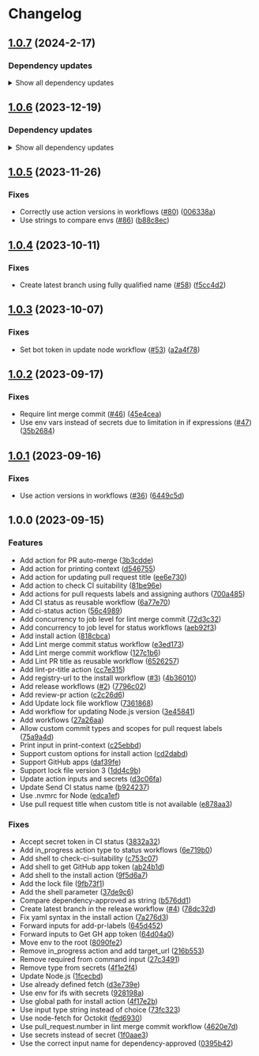 # Changelog

## [1.0.7](https://github.com/cluenar/actions/compare/v1.0.6...v1.0.7) (2024-2-17)

### Dependency updates

<details>
<summary>Show all dependency updates</summary>

- **actions:** Bump actions/setup-node from 4.0.1 to 4.0.2 ([#112](https://github.com/cluenar/actions/issues/112)) ([07e6683](https://github.com/cluenar/actions/commit/07e66836a004fbeab77edbc43d976105e097da2a))
- **actions:** Bump actions/setup-node from 4.0.1 to 4.0.2 in /install ([#113](https://github.com/cluenar/actions/issues/113)) ([13e1bc7](https://github.com/cluenar/actions/commit/13e1bc7a9cdf24129df985354f4106978ad6e591))

</details>

## [1.0.6](https://github.com/cluenar/actions/compare/v1.0.5...v1.0.6) (2023-12-19)

### Dependency updates

<details>
<summary>Show all dependency updates</summary>

- **actions:** Bump actions/setup-node from 4.0.0 to 4.0.1 ([#97](https://github.com/cluenar/actions/issues/97)) ([44d242d](https://github.com/cluenar/actions/commit/44d242d7f7d5d5364e0f8ded73b541f5e57e1ad8))
- **actions:** Bump actions/setup-node from 4.0.0 to 4.0.1 in /install ([#98](https://github.com/cluenar/actions/issues/98)) ([862f472](https://github.com/cluenar/actions/commit/862f472fbbc81ca7ceb01ff643121548d8ea3751))

</details>

## [1.0.5](https://github.com/cluenar/actions/compare/v1.0.4...v1.0.5) (2023-11-26)

### Fixes

- Correctly use action versions in workflows ([#80](https://github.com/cluenar/actions/issues/80)) ([006338a](https://github.com/cluenar/actions/commit/006338a0dc83c927d5da45f04dec38c5bc73eb89))
- Use strings to compare envs ([#86](https://github.com/cluenar/actions/issues/86)) ([b88c8ec](https://github.com/cluenar/actions/commit/b88c8ec188b72242367e10badd5aaaebea6fd794))

## [1.0.4](https://github.com/cluenar/actions/compare/v1.0.3...v1.0.4) (2023-10-11)

### Fixes

- Create latest branch using fully qualified name ([#58](https://github.com/cluenar/actions/issues/58)) ([f5cc4d2](https://github.com/cluenar/actions/commit/f5cc4d208baf6f515db35ac76f4c4cf0dc83102e))

## [1.0.3](https://github.com/cluenar/actions/compare/v1.0.2...v1.0.3) (2023-10-07)

### Fixes

- Set bot token in update node workflow ([#53](https://github.com/cluenar/actions/issues/53)) ([a2a4f78](https://github.com/cluenar/actions/commit/a2a4f7883104d244c09b520eb28a0997fa08bea6))

## [1.0.2](https://github.com/cluenar/actions/compare/v1.0.1...v1.0.2) (2023-09-17)

### Fixes

- Require lint merge commit ([#46](https://github.com/cluenar/actions/issues/46)) ([45e4cea](https://github.com/cluenar/actions/commit/45e4cea37ce5afa0419c2d33051e2636067a805e))
- Use env vars instead of secrets due to limitation in if expressions ([#47](https://github.com/cluenar/actions/issues/47)) ([35b2684](https://github.com/cluenar/actions/commit/35b2684600540ae252b6635134cd89666a8bf90a))

## [1.0.1](https://github.com/cluenar/actions/compare/v1.0.0...v1.0.1) (2023-09-16)

### Fixes

- Use action versions in workflows ([#36](https://github.com/cluenar/actions/issues/36)) ([6449c5d](https://github.com/cluenar/actions/commit/6449c5d16ad47cdeaa85eb76f6827bc46b0de57e))

## 1.0.0 (2023-09-15)

### Features

- Add action for PR auto-merge ([3b3cdde](https://github.com/cluenar/actions/commit/3b3cddeb414e02f8b27433faa12af08839344711))
- Add action for printing context ([d546755](https://github.com/cluenar/actions/commit/d5467553b215b1de8f600449b9ab78c3fcd6d74d))
- Add action for updating pull request title ([ee6e730](https://github.com/cluenar/actions/commit/ee6e7308e387a5a4c44583172573394791bdd555))
- Add action to check CI suitability ([81be96e](https://github.com/cluenar/actions/commit/81be96e5c09670feb6bc34a72bb756624836a18e))
- Add actions for pull requests labels and assigning authors ([700a485](https://github.com/cluenar/actions/commit/700a485623600a914e2af4120e2c26d4b51280be))
- Add CI status as reusable workflow ([6a77e70](https://github.com/cluenar/actions/commit/6a77e70f21af7a285459bb5ed7d08fa0a18a2297))
- Add ci-status action ([56c4989](https://github.com/cluenar/actions/commit/56c4989ef323cb058c1aba1385ed455714478888))
- Add concurrency to job level for lint merge commit ([72d3c32](https://github.com/cluenar/actions/commit/72d3c32dd6762ec1a516f5404f55558e56e09ec9))
- Add concurrency to job level for status workflows ([aeb92f3](https://github.com/cluenar/actions/commit/aeb92f317c62a48a1cee1b98356edce857ca7e3a))
- Add install action ([818cbca](https://github.com/cluenar/actions/commit/818cbca840854424f550e66317db11e55feed2c0))
- Add Lint merge commit status workflow ([e3ed173](https://github.com/cluenar/actions/commit/e3ed173a5fe34c1ede6891986888e127c0dba224))
- Add Lint merge commit workflow ([127c1b6](https://github.com/cluenar/actions/commit/127c1b685f95c7a13f5e6292a298d2dfebbb5beb))
- Add Lint PR title as reusable workflow ([6526257](https://github.com/cluenar/actions/commit/6526257c973ae4e19236b7c59cf0ee0052a1b7c4))
- Add lint-pr-title action ([cc7e315](https://github.com/cluenar/actions/commit/cc7e3159126420c695e44ca583d2318af14d5f6b))
- Add registry-url to the install workflow ([#3](https://github.com/cluenar/actions/issues/3)) ([4b36010](https://github.com/cluenar/actions/commit/4b3601027c17eccf2c99f2887b495ed04eb24ccd))
- Add release workflows ([#2](https://github.com/cluenar/actions/issues/2)) ([7796c02](https://github.com/cluenar/actions/commit/7796c024d80f74d4965322e6ec45944af6f84cc5))
- Add review-pr action ([c2c26d6](https://github.com/cluenar/actions/commit/c2c26d676d367ad7d2de46e376c41f20429e5953))
- Add Update lock file workflow ([7361868](https://github.com/cluenar/actions/commit/7361868de9ced7aabfba2477192d603e924f9771))
- Add workflow for updating Node.js version ([3e45841](https://github.com/cluenar/actions/commit/3e45841931ba1676c2499c2ff974e4ebf58a8568))
- Add workflows ([27a26aa](https://github.com/cluenar/actions/commit/27a26aa8add1893908d126cb9e042f25ed7839a0))
- Allow custom commit types and scopes for pull request labels ([75a9a4d](https://github.com/cluenar/actions/commit/75a9a4d83626a8c39291107ba7dce6523564388b))
- Print input in print-context ([c25ebbd](https://github.com/cluenar/actions/commit/c25ebbd5d0bd3d910cc32a91b95b069a24aa12e2))
- Support custom options for install action ([cd2dabd](https://github.com/cluenar/actions/commit/cd2dabdc8afc2490a8175edb39d82de5522a5dcf))
- Support GitHub apps ([daf39fe](https://github.com/cluenar/actions/commit/daf39fe684fa3f6c2baf7027686856e5c260ebbf))
- Support lock file version 3 ([1dd4c9b](https://github.com/cluenar/actions/commit/1dd4c9b2954e035ae99de1b471609ece26062b97))
- Update action inputs and secrets ([d3c06fa](https://github.com/cluenar/actions/commit/d3c06fa2d8cda0a395d882a68d7629b5725c4a98))
- Update Send CI status name ([b924237](https://github.com/cluenar/actions/commit/b9242378648a53795b1b53ada9a4ac146dff4d2b))
- Use .nvmrc for Node ([edca1ef](https://github.com/cluenar/actions/commit/edca1efbfe8ff77406377bf1d1a074f648afe67d))
- Use pull request title when custom title is not available ([e878aa3](https://github.com/cluenar/actions/commit/e878aa320f8e652a14eb1188e75b03b600868107))

### Fixes

- Accept secret token in CI status ([3832a32](https://github.com/cluenar/actions/commit/3832a32a7407de4d93446a027797921369f5ba4c))
- Add in_progress action type to status workflows ([6e719b0](https://github.com/cluenar/actions/commit/6e719b065935e6970d659ee1fc0ee6a8f69ac82a))
- Add shell to check-ci-suitability ([c753c07](https://github.com/cluenar/actions/commit/c753c07ffa4ec206b840c0149b928eec167e2ebf))
- Add shell to get GitHub app token ([ab24b1d](https://github.com/cluenar/actions/commit/ab24b1dea4211e80f9a6d00d040a6029965c0965))
- Add shell to the install action ([9f5d6a7](https://github.com/cluenar/actions/commit/9f5d6a78a7db169eaf5995c8c7d3a26ec0f6bd51))
- Add the lock file ([9fb73f1](https://github.com/cluenar/actions/commit/9fb73f141641fa7604b121eb08b2fc7581c6c7c1))
- Add the shell parameter ([37de9c6](https://github.com/cluenar/actions/commit/37de9c611a48fa25ea5e9088d24f0f3391ef4805))
- Compare dependency-approved as string ([b576dd1](https://github.com/cluenar/actions/commit/b576dd1a6c9949ef78b28f3c4b111573ad64e902))
- Create latest branch in the release workflow ([#4](https://github.com/cluenar/actions/issues/4)) ([78dc32d](https://github.com/cluenar/actions/commit/78dc32d3af0928259abd19f9147dd2082dfb9bbf))
- Fix yaml syntax in the install action ([7a276d3](https://github.com/cluenar/actions/commit/7a276d3f068f8ffb8ba46896e70203eab9e403fd))
- Forward inputs for add-pr-labels ([645d452](https://github.com/cluenar/actions/commit/645d452becfa439cc90437d2036495fb9a188f1d))
- Forward inputs to Get GH app token ([64d04a0](https://github.com/cluenar/actions/commit/64d04a0d0626bed9fc2398c1eae999fda66bce52))
- Move env to the root ([8090fe2](https://github.com/cluenar/actions/commit/8090fe29c7393154d7b2aa42916e96a6c2f69f72))
- Remove in_progress action and add target_url ([216b553](https://github.com/cluenar/actions/commit/216b5536eefb013d2ca5fd0335de15b4e6f9a20f))
- Remove required from command input ([27c3491](https://github.com/cluenar/actions/commit/27c3491a9aacdc14a9078ad3eb80960e0b7f8a52))
- Remove type from secrets ([4f1e2f4](https://github.com/cluenar/actions/commit/4f1e2f497863531bc4fab8c0a492905de589e410))
- Update Node.js ([1fcecbd](https://github.com/cluenar/actions/commit/1fcecbd2a1a4c4d5f4c20d034dc56e31e52a3518))
- Use already defined fetch ([d3e739e](https://github.com/cluenar/actions/commit/d3e739ebeb3b76e89adf98c94893c46019e9d5dc))
- Use env for ifs with secrets ([928198a](https://github.com/cluenar/actions/commit/928198adf35c8c93e640a90e58bc81435b741a99))
- Use global path for install action ([4f17e2b](https://github.com/cluenar/actions/commit/4f17e2b02545cbf0d0b900a25075c8f6825dc4d3))
- Use input type string instead of choice ([73fc323](https://github.com/cluenar/actions/commit/73fc3238cb7b6b84b69c8cf5a95ab23473deb117))
- Use node-fetch for Octokit ([fed6930](https://github.com/cluenar/actions/commit/fed69309df2c1546932ed4d77b9e224e0e021f51))
- Use pull_request.number in lint merge commit workflow ([4620e7d](https://github.com/cluenar/actions/commit/4620e7d4ccc0c4f6dbfda44c0a43f02755f89696))
- Use secrets instead of secret ([1f0aae3](https://github.com/cluenar/actions/commit/1f0aae3edf8ecfd917bcb205237bdd95bb59b0e2))
- Use the correct input name for dependency-approved ([0395b42](https://github.com/cluenar/actions/commit/0395b424b02b60432d08238d9ee9957778505f30))
